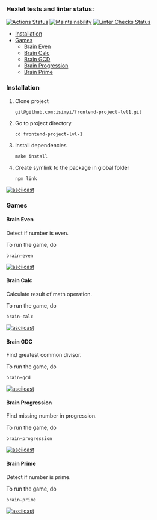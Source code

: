 ### Hexlet tests and linter status:
[![Actions Status](https://github.com/isimyi/frontend-project-lvl1/workflows/hexlet-check/badge.svg)](https://github.com/isimyi/frontend-project-lvl1/actions)
[![Maintainability](https://api.codeclimate.com/v1/badges/a99a88d28ad37a79dbf6/maintainability)](https://codeclimate.com/github/isimyi/frontend-project-lvl1/maintainability)
[![Linter Checks Status](https://github.com/isimyi/frontend-project-lvl1/actions/workflows/nodejs.yml/badge.svg)](https://github.com/isimyi/frontend-project-lvl1/actions/workflows/nodejs.yml)

- [Installation](#inslattalion)
- [Games](#games)
  - [Brain Even](#brain-even)
  - [Brain Calc](#brain-calc)
  - [Brain GCD](#brain-gdc)
  - [Brain Progression](#brain-progression)
  - [Brain Prime](#brain-prime)

### Installation
1. Clone project 
    ```
    git@github.com:isimyi/frontend-project-lvl1.git
    ```
2. Go to project directory
    ```
    cd frontend-project-lvl-1
    ```
3. Install dependencies
    ```
    make install
    ```
4. Create symlink to the package in global folder
    ```
    npm link
    ```

[![asciicast](https://asciinema.org/a/412786.svg)](https://asciinema.org/a/412786)

### Games
#### Brain Even
Detect if number is even.

To run the game, do
```
brain-even
```

[![asciicast](https://asciinema.org/a/412790.svg)](https://asciinema.org/a/412790)

#### Brain Calc
Calculate result of math operation.

To run the game, do
```
brain-calc
```

[![asciicast](https://asciinema.org/a/412817.svg)](https://asciinema.org/a/412817)

#### Brain GDC
Find greatest common divisor.

To run the game, do 
```
brain-gcd
```
[![asciicast](https://asciinema.org/a/413676.svg)](https://asciinema.org/a/413676)

#### Brain Progression
Find missing number in progression.

To run the game, do
```
brain-progression
```
[![asciicast](https://asciinema.org/a/414861.svg)](https://asciinema.org/a/414861)

#### Brain Prime
Detect if number is prime.

To run the game, do
```
brain-prime
```

[![asciicast](https://asciinema.org/a/414871.svg)](https://asciinema.org/a/414871)

